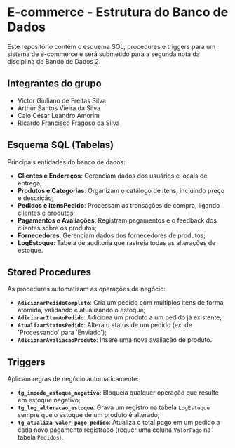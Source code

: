 # E-commerce - Estrutura do Banco de Dados

Este repositório contém o esquema SQL, procedures e triggers para um sistema de e-commerce e será submetido para a segunda nota da disciplina de Bando de Dados 2.

## Integrantes do grupo

* Victor Giuliano de Freitas Silva
* Arthur Santos Vieira da Silva 
* Caio César Leandro Amorim
* Ricardo Francisco Fragoso da Silva

## Esquema SQL (Tabelas)

Principais entidades do banco de dados:

* **Clientes e Endereços**: Gerenciam dados dos usuários e locais de entrega;
* **Produtos e Categorias**: Organizam o catálogo de itens, incluindo preço e descrição;
* **Pedidos e ItensPedido**: Processam as transações de compra, ligando clientes e produtos;
* **Pagamentos e Avaliações**: Registram pagamentos e o feedback dos clientes sobre os produtos;
* **Fornecedores**: Gerenciam dados dos fornecedores de produtos;
* **LogEstoque**: Tabela de auditoria que rastreia todas as alterações de estoque.

## Stored Procedures

As procedures automatizam as operações de negócio:

* **`AdicionarPedidoCompleto`**: Cria um pedido com múltiplos itens de forma atômida, validando e atualizando o estoque;
* **`AdicionarItemAoPedido`**: Adiciona um produto a um pedido já existente;
* **`AtualizarStatusPedido`**: Altera o status de um pedido (ex: de 'Processando' para 'Enviado');
* **`AdicionarAvaliacaoProduto`**: Insere uma nova avaliação de produto.


## Triggers

Aplicam regras de negócio automaticamente:

* **`tg_impede_estoque_negativo`**: Bloqueia qualquer operação que resulte em estoque negativo;
* **`tg_log_alteracao_estoque`**: Grava um registro na tabela `LogEstoque` sempre que o estoque de um produto é alterado;
* **`tg_atualiza_valor_pago_pedido`**: Atualiza o total pago em um pedido a cada novo pagamento registrado (requer uma coluna `ValorPago` na tabela `Pedidos`).